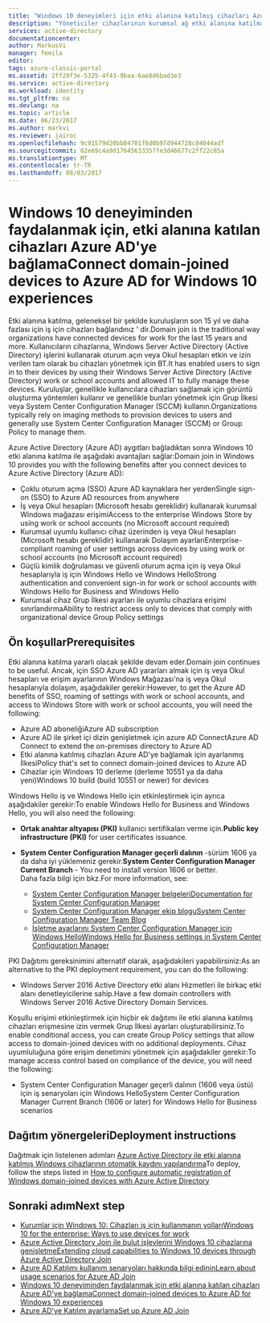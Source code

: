 ```yaml
---
title: "Windows 10 deneyimleri için etki alanına katılmış cihazları Azure AD'ye bağlanma | Microsoft Docs"
description: "Yöneticiler cihazlarının kurumsal ağ etki alanına katılmasını sağlamak için Grup İlkesi nasıl yapılandırabileceğiniz açıklanmaktadır."
services: active-directory
documentationcenter: 
author: MarkusVi
manager: femila
editor: 
tags: azure-classic-portal
ms.assetid: 2ff29f3e-5325-4f43-9baa-6ae8d6bad3e3
ms.service: active-directory
ms.workload: identity
ms.tgt_pltfrm: na
ms.devlang: na
ms.topic: article
ms.date: 06/23/2017
ms.author: markvi
ms.reviewer: jairoc
ms.openlocfilehash: 9c91579d20bb84701f6d0b97d944728c84044adf
ms.sourcegitcommit: 02e69c4a9d17645633357fe3d46677c2ff22c85a
ms.translationtype: MT
ms.contentlocale: tr-TR
ms.lasthandoff: 08/03/2017
---
```

# <a name="connect-domain-joined-devices-to-azure-ad-for-windows-10-experiences"></a><span data-ttu-id="3b82f-103">Windows 10 deneyiminden faydalanmak için, etki alanına katılan cihazları Azure AD'ye bağlama</span><span class="sxs-lookup"><span data-stu-id="3b82f-103">Connect domain-joined devices to Azure AD for Windows 10 experiences</span></span>
<span data-ttu-id="3b82f-104">Etki alanına katılma, geleneksel bir şekilde kuruluşların son 15 yıl ve daha fazlası için iş için cihazları bağlandınız ' dir.</span><span class="sxs-lookup"><span data-stu-id="3b82f-104">Domain join is the traditional way organizations have connected devices for work for the last 15 years and more.</span></span> <span data-ttu-id="3b82f-105">Kullanıcıların cihazlarına, Windows Server Active Directory (Active Directory) işlerini kullanarak oturum açın veya Okul hesapları etkin ve izin verilen tam olarak bu cihazları yönetmek için BT.</span><span class="sxs-lookup"><span data-stu-id="3b82f-105">It has enabled users to sign in to their devices by using their Windows Server Active Directory (Active Directory) work or school accounts and allowed IT to fully manage these devices.</span></span> <span data-ttu-id="3b82f-106">Kuruluşlar, genellikle kullanıcılara cihazları sağlamak için görüntü oluşturma yöntemleri kullanır ve genellikle bunları yönetmek için Grup İlkesi veya System Center Configuration Manager (SCCM) kullanın.</span><span class="sxs-lookup"><span data-stu-id="3b82f-106">Organizations typically rely on imaging methods to provision devices to users and generally use System Center Configuration Manager (SCCM) or Group Policy to manage them.</span></span>


<span data-ttu-id="3b82f-107">Azure Active Directory (Azure AD) aygıtları bağladıktan sonra Windows 10 etki alanına katılma ile aşağıdaki avantajları sağlar:</span><span class="sxs-lookup"><span data-stu-id="3b82f-107">Domain join in Windows 10 provides you with the following benefits after you connect devices to Azure Active Directory (Azure AD):</span></span>

* <span data-ttu-id="3b82f-108">Çoklu oturum açma (SSO) Azure AD kaynaklara her yerden</span><span class="sxs-lookup"><span data-stu-id="3b82f-108">Single sign-on (SSO) to Azure AD resources from anywhere</span></span>
* <span data-ttu-id="3b82f-109">İş veya Okul hesapları (Microsoft hesabı gereklidir) kullanarak kurumsal Windows mağazası erişimi</span><span class="sxs-lookup"><span data-stu-id="3b82f-109">Access to the enterprise Windows Store by using work or school accounts (no Microsoft account required)</span></span>
* <span data-ttu-id="3b82f-110">Kurumsal uyumlu kullanıcı cihaz üzerinden iş veya Okul hesapları (Microsoft hesabı gereklidir) kullanarak Dolaşım ayarları</span><span class="sxs-lookup"><span data-stu-id="3b82f-110">Enterprise-compliant roaming of user settings across devices by using work or school accounts (no Microsoft account required)</span></span>
* <span data-ttu-id="3b82f-111">Güçlü kimlik doğrulaması ve güvenli oturum açma için iş veya Okul hesaplarıyla iş için Windows Hello ve Windows Hello</span><span class="sxs-lookup"><span data-stu-id="3b82f-111">Strong authentication and convenient sign-in for work or school accounts with Windows Hello for Business and Windows Hello</span></span>
* <span data-ttu-id="3b82f-112">Kurumsal cihaz Grup İlkesi ayarları ile uyumlu cihazlara erişimi sınırlandırma</span><span class="sxs-lookup"><span data-stu-id="3b82f-112">Ability to restrict access only to devices that comply with organizational device Group Policy settings</span></span>

## <a name="prerequisites"></a><span data-ttu-id="3b82f-113">Ön koşullar</span><span class="sxs-lookup"><span data-stu-id="3b82f-113">Prerequisites</span></span>
<span data-ttu-id="3b82f-114">Etki alanına katılma yararlı olacak şekilde devam eder.</span><span class="sxs-lookup"><span data-stu-id="3b82f-114">Domain join continues to be useful.</span></span> <span data-ttu-id="3b82f-115">Ancak, için SSO Azure AD yararları almak için iş veya Okul hesapları ve erişim ayarlarının Windows Mağazası'na iş veya Okul hesaplarıyla dolaşım, aşağıdakiler gerekir:</span><span class="sxs-lookup"><span data-stu-id="3b82f-115">However, to get the Azure AD benefits of SSO, roaming of settings with work or school accounts, and access to Windows Store with work or school accounts, you will need the following:</span></span>

* <span data-ttu-id="3b82f-116">Azure AD aboneliği</span><span class="sxs-lookup"><span data-stu-id="3b82f-116">Azure AD subscription</span></span>
* <span data-ttu-id="3b82f-117">Azure AD ile şirket içi dizin genişletmek için azure AD Connect</span><span class="sxs-lookup"><span data-stu-id="3b82f-117">Azure AD Connect to extend the on-premises directory to Azure AD</span></span>
* <span data-ttu-id="3b82f-118">Etki alanına katılmış cihazları Azure AD'ye bağlamak için ayarlanmış İlkesi</span><span class="sxs-lookup"><span data-stu-id="3b82f-118">Policy that's set to connect domain-joined devices to Azure AD</span></span>
* <span data-ttu-id="3b82f-119">Cihazlar için Windows 10 derleme (derleme 10551 ya da daha yeni)</span><span class="sxs-lookup"><span data-stu-id="3b82f-119">Windows 10 build (build 10551 or newer) for devices</span></span>

<span data-ttu-id="3b82f-120">Windows Hello iş ve Windows Hello için etkinleştirmek için ayrıca aşağıdakiler gerekir:</span><span class="sxs-lookup"><span data-stu-id="3b82f-120">To enable Windows Hello for Business and Windows Hello, you will also need the following:</span></span>

- <span data-ttu-id="3b82f-121">**Ortak anahtar altyapısı (PKI)** kullanıcı sertifikaları verme için.</span><span class="sxs-lookup"><span data-stu-id="3b82f-121">**Public key infrastructure (PKI)** for user certificates issuance.</span></span>

- <span data-ttu-id="3b82f-122">**System Center Configuration Manager geçerli dalının** -sürüm 1606 ya da daha iyi yüklemeniz gerekir.</span><span class="sxs-lookup"><span data-stu-id="3b82f-122">**System Center Configuration Manager Current Branch** - You need to install version 1606 or better.</span></span>  
<span data-ttu-id="3b82f-123">Daha fazla bilgi için bkz.</span><span class="sxs-lookup"><span data-stu-id="3b82f-123">For more information, see:</span></span> 
    - [<span data-ttu-id="3b82f-124">System Center Configuration Manager belgeleri</span><span class="sxs-lookup"><span data-stu-id="3b82f-124">Documentation for System Center Configuration Manager</span></span>](https://technet.microsoft.com/library/mt346023.aspx)
    - [<span data-ttu-id="3b82f-125">System Center Configuration Manager ekip blogu</span><span class="sxs-lookup"><span data-stu-id="3b82f-125">System Center Configuration Manager Team Blog</span></span>](http://blogs.technet.com/b/configmgrteam/archive/2015/09/23/now-available-update-for-system-center-config-manager-tp3.aspx)
    - [<span data-ttu-id="3b82f-126">İşletme ayarlarını System Center Configuration Manager için Windows Hello</span><span class="sxs-lookup"><span data-stu-id="3b82f-126">Windows Hello for Business settings in System Center Configuration Manager</span></span>](https://docs.microsoft.com/sccm/protect/deploy-use/windows-hello-for-business-settings)

<span data-ttu-id="3b82f-127">PKI Dağıtımı gereksinimini alternatif olarak, aşağıdakileri yapabilirsiniz:</span><span class="sxs-lookup"><span data-stu-id="3b82f-127">As an alternative to the PKI deployment requirement, you can do the following:</span></span>

* <span data-ttu-id="3b82f-128">Windows Server 2016 Active Directory etki alanı Hizmetleri ile birkaç etki alanı denetleyicilerine sahip.</span><span class="sxs-lookup"><span data-stu-id="3b82f-128">Have a few domain controllers with Windows Server 2016 Active Directory Domain Services.</span></span>

<span data-ttu-id="3b82f-129">Koşullu erişimi etkinleştirmek için hiçbir ek dağıtımı ile etki alanına katılmış cihazları erişmesine izin vermek Grup İlkesi ayarları oluşturabilirsiniz.</span><span class="sxs-lookup"><span data-stu-id="3b82f-129">To enable conditional access, you can create Group Policy settings that allow access to domain-joined devices with no additional deployments.</span></span> <span data-ttu-id="3b82f-130">Cihaz uyumluluğuna göre erişim denetimini yönetmek için aşağıdakiler gerekir:</span><span class="sxs-lookup"><span data-stu-id="3b82f-130">To manage access control based on compliance of the device, you will need the following:</span></span>

* <span data-ttu-id="3b82f-131">System Center Configuration Manager geçerli dalının (1606 veya üstü) için iş senaryoları için Windows Hello</span><span class="sxs-lookup"><span data-stu-id="3b82f-131">System Center Configuration Manager Current Branch (1606 or later) for Windows Hello for Business scenarios</span></span>

## <a name="deployment-instructions"></a><span data-ttu-id="3b82f-132">Dağıtım yönergeleri</span><span class="sxs-lookup"><span data-stu-id="3b82f-132">Deployment instructions</span></span>

<span data-ttu-id="3b82f-133">Dağıtmak için listelenen adımları [Azure Active Directory ile etki alanına katılmış Windows cihazlarının otomatik kaydını yapılandırma](active-directory-conditional-access-automatic-device-registration-setup.md)</span><span class="sxs-lookup"><span data-stu-id="3b82f-133">To deploy, follow the steps listed in [How to configure automatic registration of Windows domain-joined devices with Azure Active Directory](active-directory-conditional-access-automatic-device-registration-setup.md)</span></span>

## <a name="next-step"></a><span data-ttu-id="3b82f-134">Sonraki adım</span><span class="sxs-lookup"><span data-stu-id="3b82f-134">Next step</span></span>
* [<span data-ttu-id="3b82f-135">Kurumlar için Windows 10: Cihazları iş için kullanmanın yolları</span><span class="sxs-lookup"><span data-stu-id="3b82f-135">Windows 10 for the enterprise: Ways to use devices for work</span></span>](active-directory-azureadjoin-windows10-devices-overview.md)
* [<span data-ttu-id="3b82f-136">Azure Active Directory Join ile bulut işlevlerini Windows 10 cihazlarına genişletme</span><span class="sxs-lookup"><span data-stu-id="3b82f-136">Extending cloud capabilities to Windows 10 devices through Azure Active Directory Join</span></span>](active-directory-azureadjoin-user-upgrade.md)
* [<span data-ttu-id="3b82f-137">Azure AD Katılımı kullanım senaryoları hakkında bilgi edinin</span><span class="sxs-lookup"><span data-stu-id="3b82f-137">Learn about usage scenarios for Azure AD Join</span></span>](active-directory-azureadjoin-deployment-aadjoindirect.md)
* [<span data-ttu-id="3b82f-138">Windows 10 deneyiminden faydalanmak için etki alanına katılan cihazları Azure AD'ye bağlama</span><span class="sxs-lookup"><span data-stu-id="3b82f-138">Connect domain-joined devices to Azure AD for Windows 10 experiences</span></span>](active-directory-azureadjoin-devices-group-policy.md)
* [<span data-ttu-id="3b82f-139">Azure AD'ye Katılım ayarlama</span><span class="sxs-lookup"><span data-stu-id="3b82f-139">Set up Azure AD Join</span></span>](active-directory-azureadjoin-setup.md)

